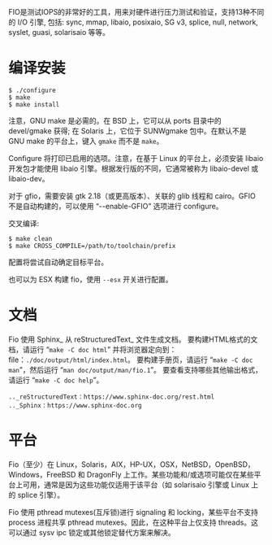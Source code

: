 
FIO是测试IOPS的非常好的工具，用来对硬件进行压力测试和验证，支持13种不同的 I/O 引擎, 包括: sync, mmap, libaio, posixaio, SG v3, splice, null, network, syslet, guasi, solarisaio 等等。 

# 编译安装

```
$ ./configure
$ make
$ make install
```

注意，GNU make 是必需的。在 BSD 上，它可以从 ports 目录中的 devel/gmake 获得; 在 Solaris 上，它位于 SUNWgmake 包中。在默认不是 GNU make 的平台上，键入 `gmake` 而不是 `make`。

Configure 将打印已启用的选项。注意，在基于 Linux 的平台上，必须安装 libaio 开发包才能使用 libaio 引擎。根据发行版的不同，它通常被称为 libaio-devel 或 libaio-dev。

对于 gfio，需要安装 gtk 2.18（或更高版本）、关联的 glib 线程和 cairo。GFIO 不是自动构建的，可以使用 “--enable-GFIO” 选项进行 configure。

交叉编译:

```
$ make clean
$ make CROSS_COMPILE=/path/to/toolchain/prefix
```

配置将尝试自动确定目标平台。

也可以为 ESX 构建 fio，使用 `--esx` 开关进行配置。

# 文档

Fio 使用 Sphinx_ 从 reStructuredText_ 文件生成文档。 要构建HTML格式的文档，请运行 “`make -C doc html`” 并将浏览器定向到：file：`./doc/output/html/index.html`。 要构建手册页，请运行 “`make -C doc man`”，然后运行 “`man doc/output/man/fio.1`”。 要查看支持哪些其他输出格式，请运行 “`make -C doc help`”。   

```
.._reStructuredText：https://www.sphinx-doc.org/rest.html
.._Sphinx：https://www.sphinx-doc.org
```

# 平台

Fio（至少）在 Linux，Solaris，AIX，HP-UX，OSX，NetBSD，OpenBSD，Windows，FreeBSD 和 DragonFly 上工作。某些功能和/或选项可能仅在某些平台上可用，通常是因为这些功能仅适用于该平台（如 solarisaio 引擎或 Linux 上的 splice 引擎）。

Fio 使用 pthread mutexes(互斥锁)进行 signaling 和 locking，某些平台不支持 process 进程共享 pthread mutexes。因此，在这种平台上仅支持 threads。这可以通过 sysv ipc 锁定或其他锁定替代方案来解决。


